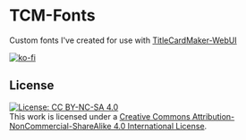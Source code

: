 # TCM-Fonts
Custom fonts I've created for use with [TitleCardMaker-WebUI](https://github.com/TitleCardMaker/TitleCardMaker-WebUI)  

[![ko-fi](https://ko-fi.com/img/githubbutton_sm.svg)](https://ko-fi.com/supremicus)

## License
[![License: CC BY-NC-SA 4.0](https://img.shields.io/badge/License-CC_BY--NC--SA_4.0-lightgrey.svg)](https://creativecommons.org/licenses/by-nc-sa/4.0/)  
This work is licensed under a [Creative Commons Attribution-NonCommercial-ShareAlike 4.0 International License](https://creativecommons.org/licenses/by-nc-sa/4.0/).  
